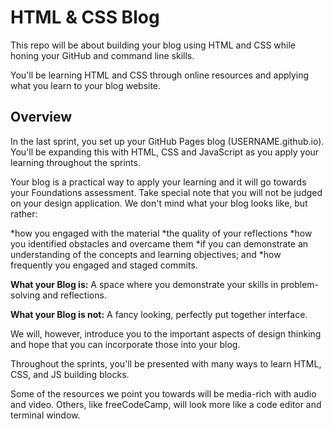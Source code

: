 # HTML & CSS Blog

This repo will be about building your blog using HTML and CSS while honing your GitHub and command line skills. 

You'll be learning HTML and CSS through online resources and applying what you learn to your blog website.

## Overview

In the last sprint, you set up your GitHub Pages blog (USERNAME.github.io). You'll be expanding this with HTML, CSS and JavaScript as you apply your learning throughout the sprints.

Your blog is a practical way to apply your learning and it will go towards your Foundations assessment. Take special note that you will not be judged on your design application. We don't mind what your blog looks like, but rather:

   *how you engaged with the material
   *the quality of your reflections
   *how you identified obstacles and overcame them
   *if you can demonstrate an understanding of the concepts and learning objectives; and
   *how frequently you engaged and staged commits.

**What your Blog is:** A space where you demonstrate your skills in problem-solving and reflections.

**What your Blog is not:** A fancy looking, perfectly put together interface.

We will, however, introduce you to the important aspects of design thinking and hope that you can incorporate those into your blog.

Throughout the sprints, you'll be presented with many ways to learn HTML, CSS, and JS building blocks.

Some of the resources we point you towards will be media-rich with audio and video. Others, like freeCodeCamp, will look more like a code editor and terminal window.

